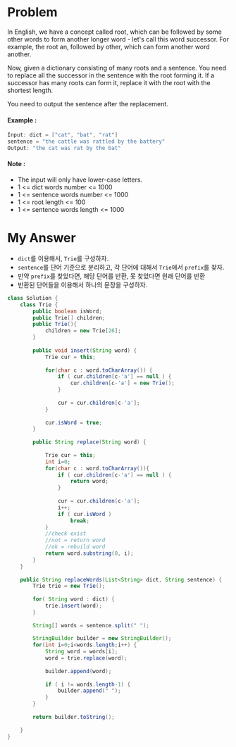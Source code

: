 # Problem

In English, we have a concept called root, which can be followed by some other words to form another longer word - let's call this word successor. For example, the root an, followed by other, which can form another word another.

Now, given a dictionary consisting of many roots and a sentence. You need to replace all the successor in the sentence with the root forming it. If a successor has many roots can form it, replace it with the root with the shortest length.

You need to output the sentence after the replacement.

#### Example :

```swift
Input: dict = ["cat", "bat", "rat"]
sentence = "the cattle was rattled by the battery"
Output: "the cat was rat by the bat"
```

#### Note :

* The input will only have lower-case letters.
* 1 <= dict words number <= 1000
* 1 <= sentence words number <= 1000
* 1 <= root length <= 100
* 1 <= sentence words length <= 1000

# My Answer

* `dict`를 이용해서, `Trie`를 구성하자.
* `sentence`를 단어 기준으로 분리하고, 각 단어에 대해서 `Trie`에서 `prefix`를 찾자.
* 만약 `prefix`를 찾았다면, 해당 단어를 반환, 못 찾았다면 원래 단어를 반환
* 반환된 단어들을 이용해서 하나의 문장을 구성하자.

```java
class Solution {
    class Trie {
        public boolean isWord;
        public Trie[] children;
        public Trie(){
            children = new Trie[26];
        }    
        
        public void insert(String word) {
            Trie cur = this;
            
            for(char c : word.toCharArray()) {
                if ( cur.children[c-'a'] == null ) {
                    cur.children[c-'a'] = new Trie();
                }
                
                cur = cur.children[c-'a'];
            }
            
            cur.isWord = true;
        }
        
        public String replace(String word) {
            
            Trie cur = this;
            int i=0;
            for(char c : word.toCharArray()){
                if ( cur.children[c-'a'] == null ) {
                    return word;
                }
                
                cur = cur.children[c-'a'];
                i++;
                if ( cur.isWord )
                    break;
            }
            //check exist
            //not = return word
            //ok = rebuild word
            return word.substring(0, i);
        }
    }
    
    public String replaceWords(List<String> dict, String sentence) {
        Trie trie = new Trie();
        
        for( String word : dict) {
            trie.insert(word);
        }
        
        String[] words = sentence.split(" ");
        
        StringBuilder builder = new StringBuilder();
        for(int i=0;i<words.length;i++) {
            String word = words[i];
            word = trie.replace(word);    
            
            builder.append(word);
            
            if ( i != words.length-1) {
                builder.append(" ");
            }
        }
        
        return builder.toString();
        
    }
}
```

